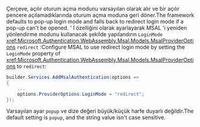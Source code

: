 <span data-ttu-id="a7c1b-101">Çerçeve, açılır oturum açma modunu varsayılan olarak alır ve bir açılır pencere açılamadıklarında oturum açma moduna geri döner.</span><span class="sxs-lookup"><span data-stu-id="a7c1b-101">The framework defaults to pop-up login mode and falls back to redirect login mode if a pop-up can't be opened.</span></span> <span data-ttu-id="a7c1b-102">' İ özelliğini olarak ayarlayarak MSAL 'i yeniden yönlendirme modunu kullanacak şekilde yapılandırın `LoginMode` <xref:Microsoft.Authentication.WebAssembly.Msal.Models.MsalProviderOptions> `redirect` :</span><span class="sxs-lookup"><span data-stu-id="a7c1b-102">Configure MSAL to use redirect login mode by setting the `LoginMode` property of <xref:Microsoft.Authentication.WebAssembly.Msal.Models.MsalProviderOptions> to `redirect`:</span></span>

```csharp
builder.Services.AddMsalAuthentication(options =>
{
    ...
    options.ProviderOptions.LoginMode = "redirect";
});
```

<span data-ttu-id="a7c1b-103">Varsayılan ayar `popup` ve dize değeri büyük/küçük harfe duyarlı değildir.</span><span class="sxs-lookup"><span data-stu-id="a7c1b-103">The default setting is `popup`, and the string value isn't case sensitive.</span></span>
